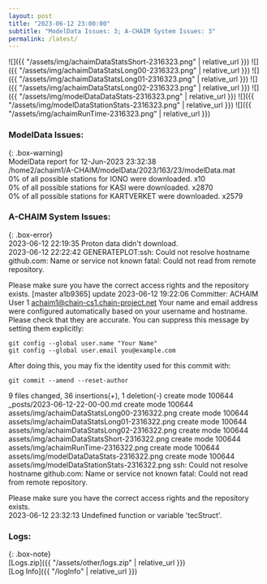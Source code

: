 ```yaml
---
layout: post
title: "2023-06-12 23:00:00"
subtitle: "ModelData Issues: 3; A-CHAIM System Issues: 3"
permalink: /latest/
---
```


![]({{ "/assets/img/achaimDataStatsShort-2316323.png" | relative_url }})
![]({{ "/assets/img/achaimDataStatsLong00-2316323.png" | relative_url }})
![]({{ "/assets/img/achaimDataStatsLong01-2316323.png" | relative_url }})
![]({{ "/assets/img/achaimDataStatsLong02-2316323.png" | relative_url }})
![]({{ "/assets/img/modelDataDataStats-2316323.png" | relative_url }})
![]({{ "/assets/img/modelDataStationStats-2316323.png" | relative_url }})
![]({{ "/assets/img/achaimRunTime-2316323.png" | relative_url }})


### ModelData Issues:  
  
{: .box-warning}  
 ModelData report for 12-Jun-2023 23:32:38   
 /home2/achaim1/A-CHAIM/modelData/2023/163/23/modelData.mat   
 0% of all possible stations for IONO were downloaded. x10   
 0% of all possible stations for KASI were downloaded. x2870   
 0% of all possible stations for KARTVERKET were downloaded. x2579   
  
### A-CHAIM System Issues:  
  
{: .box-error}  
2023-06-12 22:19:35 Proton data didn't download.  
2023-06-12 22:22:42 GENERATEPLOT:ssh: Could not resolve hostname github.com: Name or service not known
fatal: Could not read from remote repository.

Please make sure you have the correct access rights
and the repository exists.
[master a1b9365] update 2023-06-12 19:22:06
 Committer: ACHAIM User 1 <achaim1@chain-cs1.chain-project.net>
Your name and email address were configured automatically based
on your username and hostname. Please check that they are accurate.
You can suppress this message by setting them explicitly:

    git config --global user.name "Your Name"
    git config --global user.email you@example.com

After doing this, you may fix the identity used for this commit with:

    git commit --amend --reset-author

 9 files changed, 36 insertions(+), 1 deletion(-)
 create mode 100644 _posts/2023-06-12-22-00-00.md
 create mode 100644 assets/img/achaimDataStatsLong00-2316322.png
 create mode 100644 assets/img/achaimDataStatsLong01-2316322.png
 create mode 100644 assets/img/achaimDataStatsLong02-2316322.png
 create mode 100644 assets/img/achaimDataStatsShort-2316322.png
 create mode 100644 assets/img/achaimRunTime-2316322.png
 create mode 100644 assets/img/modelDataDataStats-2316322.png
 create mode 100644 assets/img/modelDataStationStats-2316322.png
ssh: Could not resolve hostname github.com: Name or service not known
fatal: Could not read from remote repository.

Please make sure you have the correct access rights
and the repository exists.  
2023-06-12 23:32:13 Undefined function or variable 'tecStruct'.  

### Logs:  
  
{: .box-note}  
[Logs.zip]({{ "/assets/other/logs.zip" | relative_url }})  
[Log Info]({{ "/logInfo" | relative_url }})  
